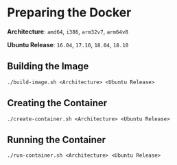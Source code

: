 # Preparing the Docker

**Architecture**: `amd64`, `i386`, `arm32v7`, `arm64v8`

**Ubuntu Release**: `16.04`, `17.10`, `18.04`, `18.10`

## Building the Image

```
./build-image.sh <Architecture> <Ubuntu Release>
```

## Creating the Container

```
./create-container.sh <Architecture> <Ubuntu Release>
```

## Running the Container

```
./run-container.sh <Architecture> <Ubuntu Release>
```
